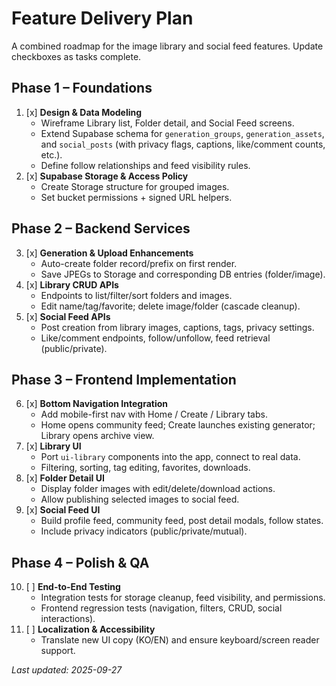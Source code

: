 # Feature Delivery Plan

A combined roadmap for the image library and social feed features. Update checkboxes as tasks complete.

## Phase 1 – Foundations
1. [x] **Design & Data Modeling**
   - Wireframe Library list, Folder detail, and Social Feed screens.
   - Extend Supabase schema for `generation_groups`, `generation_assets`, and `social_posts` (with privacy flags, captions, like/comment counts, etc.).
   - Define follow relationships and feed visibility rules.
2. [x] **Supabase Storage & Access Policy**
   - Create Storage structure for grouped images.
   - Set bucket permissions + signed URL helpers.

## Phase 2 – Backend Services
3. [x] **Generation & Upload Enhancements**
   - Auto-create folder record/prefix on first render.
   - Save JPEGs to Storage and corresponding DB entries (folder/image).
4. [x] **Library CRUD APIs**
   - Endpoints to list/filter/sort folders and images.
   - Edit name/tag/favorite; delete image/folder (cascade cleanup).
5. [x] **Social Feed APIs**
   - Post creation from library images, captions, tags, privacy settings.
   - Like/comment endpoints, follow/unfollow, feed retrieval (public/private).

## Phase 3 – Frontend Implementation
6. [x] **Bottom Navigation Integration**
   - Add mobile-first nav with Home / Create / Library tabs.
   - Home opens community feed; Create launches existing generator; Library opens archive view.
7. [x] **Library UI**
   - Port `ui-library` components into the app, connect to real data.
   - Filtering, sorting, tag editing, favorites, downloads.
8. [x] **Folder Detail UI**
   - Display folder images with edit/delete/download actions.
   - Allow publishing selected images to social feed.
9. [x] **Social Feed UI**
   - Build profile feed, community feed, post detail modals, follow states.
   - Include privacy indicators (public/private/mutual).

## Phase 4 – Polish & QA
10. [ ] **End-to-End Testing**
    - Integration tests for storage cleanup, feed visibility, and permissions.
    - Frontend regression tests (navigation, filters, CRUD, social interactions).
11. [ ] **Localization & Accessibility**
    - Translate new UI copy (KO/EN) and ensure keyboard/screen reader support.

_Last updated: 2025-09-27_
